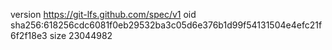 version https://git-lfs.github.com/spec/v1
oid sha256:618256cdc6081f0eb29532ba3c05d6e376b1d99f54131504e4efc21f6f2f18e3
size 23044982
